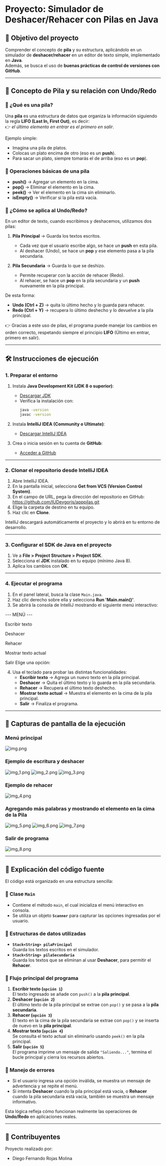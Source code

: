 # Proyecto: Simulador de Deshacer/Rehacer con Pilas en Java

## 🎯 Objetivo del proyecto
Comprender el concepto de **pila** y su estructura, aplicándolo en un simulador de **deshacer/rehacer** en un editor de texto simple, implementado en **Java**.  
Además, se busca el uso de **buenas prácticas de control de versiones con GitHub**.

---
## 📖 Concepto de Pila y su relación con Undo/Redo

### 🔹 ¿Qué es una pila?
Una **pila** es una estructura de datos que organiza la información siguiendo la regla **LIFO (Last In, First Out)**, es decir:  
👉 *el último elemento en entrar es el primero en salir*.

Ejemplo simple:
- Imagina una pila de platos.
- Colocas un plato encima de otro (eso es un **push**).
- Para sacar un plato, siempre tomarás el de arriba (eso es un **pop**).

### 🔹 Operaciones básicas de una pila
- **push()** → Agregar un elemento en la cima.
- **pop()** → Eliminar el elemento en la cima.
- **peek()** → Ver el elemento en la cima sin eliminarlo.
- **isEmpty()** → Verificar si la pila está vacía.

### 🔹 ¿Cómo se aplica al Undo/Redo?
En un editor de texto, cuando escribimos y deshacemos, utilizamos dos pilas:

1. **Pila Principal** → Guarda los textos escritos.
    - Cada vez que el usuario escribe algo, se hace un **push** en esta pila.
    - Al deshacer (Undo), se hace un **pop** y ese elemento pasa a la pila secundaria.

2. **Pila Secundaria** → Guarda lo que se deshizo.
    - Permite recuperar con la acción de rehacer (Redo).
    - Al rehacer, se hace un **pop** en la pila secundaria y un **push** nuevamente en la pila principal.

De esta forma:
- **Undo (Ctrl + Z)** → quita lo último hecho y lo guarda para rehacer.
- **Redo (Ctrl + Y)** → recupera lo último deshecho y lo devuelve a la pila principal.

👉 Gracias a este uso de pilas, el programa puede manejar los cambios en orden correcto, respetando siempre el principio **LIFO** (Último en entrar, primero en salir).

---

## 🛠️ Instrucciones de ejecución

### 1. Preparar el entorno
1. Instala **Java Development Kit (JDK 8 o superior)**:
    - [Descargar JDK](https://www.oracle.com/java/technologies/downloads/)
    - Verifica la instalación con:
      ```bash
      java -version
      javac -version
      ```

2. Instala **IntelliJ IDEA (Community o Ultimate)**:
    - [Descargar IntelliJ IDEA](https://www.jetbrains.com/idea/download/)

3. Crea o inicia sesión en tu cuenta de **GitHub**:
    - [Acceder a GitHub](https://github.com)

---

### 2. Clonar el repositorio desde IntelliJ IDEA
1. Abre IntelliJ IDEA.
2. En la pantalla inicial, selecciona **Get from VCS (Version Control System)**.
3. En el campo de URL, pega la dirección del repositorio en GitHub:
   https://github.com/IUDevgorjs/apppilas.git
4. Elige la carpeta de destino en tu equipo.
5. Haz clic en **Clone**.

IntelliJ descargará automáticamente el proyecto y lo abrirá en tu entorno de desarrollo.

---

### 3. Configurar el SDK de Java en el proyecto
1. Ve a **File > Project Structure > Project SDK**.
2. Selecciona el **JDK** instalado en tu equipo (mínimo Java 8).
3. Aplica los cambios con **OK**.

---

### 4. Ejecutar el programa
1. En el panel lateral, busca la clase `Main.java`.
2. Haz clic derecho sobre ella y selecciona **Run 'Main.main()'**.
3. Se abrirá la consola de IntelliJ mostrando el siguiente menú interactivo:


--- MENÚ ---

Escribir texto

Deshacer

Rehacer

Mostrar texto actual

Salir
Elige una opción:


4. Usa el teclado para probar las distintas funcionalidades:
    - **Escribir texto** → Agrega un nuevo texto en la pila principal.
    - **Deshacer** → Quita el último texto y lo guarda en la pila secundaria.
    - **Rehacer** → Recupera el último texto deshecho.
    - **Mostrar texto actual** → Muestra el elemento en la cima de la pila principal.
    - **Salir** → Finaliza el programa.
---

## 📸 Capturas de pantalla de la ejecución

### Menú principal
![img.png](img.png)

### Ejemplo de escritura y deshacer
![img_1.png](img_1.png)
![img_2.png](img_2.png)
![img_3.png](img_3.png)

### Ejemplo de rehacer
![img_4.png](img_4.png)

### Agregando más palabras y mostrando el elemento en la cima de la Pila
![img_5.png](img_5.png)
![img_6.png](img_6.png)
![img_7.png](img_7.png)

### Salir de programa
![img_8.png](img_8.png)



---
## 📖 Explicación del código fuente

El código está organizado en una estructura sencilla:

### 🔹 Clase `Main`
- Contiene el método `main`, el cual inicializa el menú interactivo en consola.
- Se utiliza un objeto **`Scanner`** para capturar las opciones ingresadas por el usuario.

### 🔹 Estructuras de datos utilizadas
- **`Stack<String> pilaPrincipal`**  
  Guarda los textos escritos en el simulador.
- **`Stack<String> pilaSecundaria`**  
  Guarda los textos que se eliminan al usar **Deshacer**, para permitir el **Rehacer**.

### 🔹 Flujo principal del programa
1. **Escribir texto (`opción 1`)**  
   El texto ingresado se añade con `push()` a la **pila principal**.
2. **Deshacer (`opción 2`)**  
   El último texto de la pila principal se extrae con `pop()` y se pasa a la **pila secundaria**.
3. **Rehacer (`opción 3`)**  
   El texto en la cima de la pila secundaria se extrae con `pop()` y se inserta de nuevo en la **pila principal**.
4. **Mostrar texto (`opción 4`)**  
   Se consulta el texto actual sin eliminarlo usando `peek()` en la pila principal.
5. **Salir (`opción 5`)**  
   El programa imprime un mensaje de salida `"Saliendo..."`, termina el bucle principal y cierra los recursos abiertos.

### 🔹 Manejo de errores
- Si el usuario ingresa una opción inválida, se muestra un mensaje de advertencia y se repite el menú.
- Si intenta **Deshacer** cuando la pila principal está vacía, o **Rehacer** cuando la pila secundaria está vacía, también se muestra un mensaje informativo.

Esta lógica refleja cómo funcionan realmente las operaciones de **Undo/Redo** en aplicaciones reales.
___
## 👥 Contribuyentes

Proyecto realizado por:

- Diego Fernando Rojas Molina
